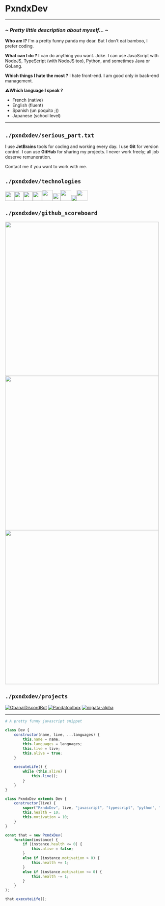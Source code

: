 # PxndxDev

---

###  *~ Pretty little description about myself... ~*

**Who am I?** I'm a pretty funny panda my dear. But I don't eat bamboo, I prefer coding.

**What can I do ?** I can do anything you want. Joke. I can use JavaScript with NodeJS, TypeScript (with NodeJS too), Python, and sometimes Java or GoLang.

**Which things I hate the most ?** I hate front-end. I am good only in back-end management.

⚠️**Which language I speak ?**

- French (native)
- English (fluent)
- Spanish (un poquito ;))
- Japanese (school level)

--- 

## `./pxndxdev/serious_part.txt`

I use **JetBrains** tools for coding and working every day. I use **Git** for version control.
I can use **GitHub** for sharing my projects. I never work freely; all job deserve remuneration. 

Contact me if you want to work with me. 

## `./pxndxdev/technologies`

<img src="https://cdn.discordapp.com/attachments/976532495543730220/983660175401566248/js.png" width="30px" /><img src="https://cdn.discordapp.com/attachments/976532495543730220/983660176856989726/typescript.png" width="30px" /><img src="https://cdn.discordapp.com/attachments/976532495543730220/983660175632261120/node-js.png" width="30px" /><img src="https://cdn.discordapp.com/attachments/976532495543730220/983660175854534656/python.png" width="30px" /><img src="https://cdn.discordapp.com/attachments/976532495543730220/983660175175090176/java.png" width="35px" /><img src="https://cdn.discordapp.com/attachments/976532495543730220/983660174713683968/go.png" width="25px" /><img src="https://cdn.discordapp.com/attachments/854638213556600862/1007943755539685376/sqlite.png" width="35px" /><img src="https://cdn.discordapp.com/attachments/854638213556600862/1007945158551154698/mongodb_cropped.png" width="18" /><img src="https://cdn.discordapp.com/attachments/854638213556600862/1007946655670226984/github-cropped.png" width="35px" />

## `./pxndxdev/github_scoreboard`

<img width="500px" src="https://github-readme-stats.vercel.app/api?username=PxndxDev&show_icons=true&include_all_commits=true&count_private=true&theme=codeSTACKr">
<img width="500px" src="https://github-readme-stats.vercel.app/api/top-langs/?username=PxndxDev&langs_count=10&layout=compact&theme=codeSTACKr">
<img width="500px" src="https://github-readme-stats.vercel.app/api/wakatime?username=pxndxdev&theme=codeSTACKr">

## `./pxndxdev/projects`

[![ObanaiDiscordBot](https://github-readme-stats.vercel.app/api/pin/?username=PxndxDev&repo=ObanaiDiscordBot&show_owner=true&theme=codeSTACKr)]()
[![Pandatoolbox](https://github-readme-stats.vercel.app/api/pin/?username=PxndxDev&repo=Pandatoolbox&show_owner=true&theme=codeSTACKr)]()
[![niigata-alpha](https://github-readme-stats.vercel.app/api/pin/?username=PxndxDev&repo=niigata-alpha&show_owner=true&theme=codeSTACKr)]()

---
 
```py
# A pretty funny javascript snippet
```
```javascript
class Dev {
    constructor(name, live, ...languages) {
        this.name = name;
        this.languages = languages;
        this.live = live;
        this.alive = true;
    }
    
    executeLife() {
        while (this.alive) {
            this.live();
        }
    }
}
```
```javascript
class PxndxDev extends Dev {
    constructor(live) {
        super("PxndxDev", live, "javascript", "typescript", "python", "golang", "java");
        this.health = 10;
        this.motivation = 10;
    }
}
```
```javascript
const that = new PxndxDev(
    function(instance) {
        if (instance.health <= 0) {
            this.alive = false;
        }
        else if (instance.motivation > 0) {
            this.health += 1;
        }
        else if (instance.motivation <= 0) {
            this.health -= 1;
        }
    }
);
```
```javascript
that.executeLife();
```
<div style="text-align:center">
    <img src="https://komarev.com/ghpvc/?username=PxndxDev&style=flat-square&color=blue" alt=""/>
    <img src="https://img.shields.io/twitter/url?label=pxndxdev&style=social&url=https%3A%2F%2Ftwitter%2Fpxndxdev" alt="">
    <img src="https://wakatime.com/badge/user/1f18b09f-6cf2-4aa1-a256-b88b4b5616fe.svg" alt="">
</div>
